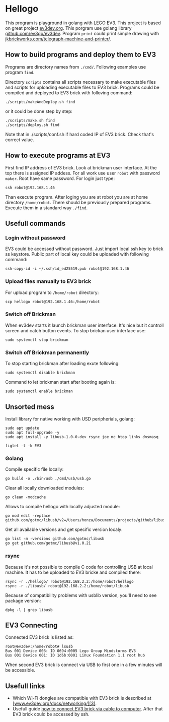 # Hellogo
This program is playground in golang with LEGO EV3. This project is based on great project [ev3dev.org][5]. This porgram use golang library [github.com/ev3go/ev3dev][2]. Program `print` could print simple drawing with [jkbrickworks.com/telegraph-machine-and-printer/][1]. 

## How to build programs and deploy them to EV3
 
Programs are directory names from `./cmd/`. Following examples use program `find`.

Directory `scripts` contains all scripts necessary to make executable files and scripts for uploading executable files to EV3 brick. Programs could be compiled and deployed to EV3 brick with folloving command:

```
./scripts/makeAndDeploy.sh find
```

or it could be done step by step:

```
./scripts/make.sh find
./scripts/deploy.sh find
```

Note that in ./scripts/conf.sh if hard coded IP of EV3 brick. Check that's correct value.

## How to execute programs at EV3

First find IP address of EV3 brick. Look at brickman user interface. At the top there is assigned IP addess. For all work use user `robot` with password `maker`. Root have same password. For login just type:

```
ssh robot@192.168.1.46
```

Than execute program. After loging you are at robot you are at home directory `/home/robot`. There should be previously prepared programs. Execute them in a standard way `./find`.

## Usefull commands

### Login without password

EV3 could be accessed without password. Just import local ssh key to brick ss keystore. Public part of local key could be uploaded with following command:

```
ssh-copy-id -i ~/.ssh/id_ed25519.pub robot@192.168.1.46
```

### Upload files manually to EV3 brick

For upload program to `/home/robot` directory:

```
scp hellogo robot@192.168.1.46:/home/robot
```

### Switch off Brickman

When ev3dev starts it launch brickman user interface. It's nice but it controll screen and catch button events. To stop brickan user interface use:
```
sudo systemctl stop brickman
```

### Switch off Brickman permanently

To stop starting brickman after loading exute following:
```
sudo systemctl disable brickman
```

Command to let brickman start after booting again is:
```
sudo systemctl enable brickman
```


## Unsorted mess

Install library for native working with USD peripherials, golang:

```
sudo apt update
sudo apt full-upgrade -y
sudo apt install -y libusb-1.0-0-dev rsync joe mc htop links dnsmasq
```

```
figlet -t -k EV3
```


### Golang
Compile specific file locally:

```
go build -o ./bin/usb ./cmd/usb/usb.go
```

Clear all locally downloaded modules:

```
go clean -modcache
```

Allows to compile hellogo with locally adjusted module:

```
go mod edit -replace github.com/gotmc/libusb/v2=/Users/honza/Documents/projects/github/libusb/
```

Get all available versions and get specific version localy:
```
go list -m -versions github.com/gotmc/libusb
go get github.com/gotmc/libusb@v1.0.21
```

### rsync

Because it's not possible to compile C code for controlling USB at local machine. It has to be uploaded to EV3 bricke and compiled there:

```
rsync -r ./hellogo/ robot@192.168.2.2:/home/robot/hellogo
rsync -r ./libusb/ robot@192.168.2.2:/home/robot/libusb

```

Because of compatibility problems with usblib version, you'll need to see package version:

```
dpkg -l | grep libusb
```

## EV3 Connecting
Connected EV3 brick is listed as:

```
root@ev3dev:/home/robot# lsusb
Bus 001 Device 003: ID 0694:0005 Lego Group Mindstorms EV3
Bus 001 Device 001: ID 1d6b:0001 Linux Foundation 1.1 root hub
```
When second EV3 brick is connect via USB to first one in a few minutes will be accessible.

## Usefull links

* Which Wi-Fi dongles are compatible with EV3 brick is described at [www.ev3dev.org/docs/networking/][3].
* Usefull guide [how to connect EV3 brick via cable to computer][4	]. After that EV3 brick could be accessed by ssh.

[1]: https://jkbrickworks.com/telegraph-machine-and-printer/ "printer building instruction"
[2]: https://github.com/ev3go/ev3dev "https://github.com/ev3go/ev3dev"
[3]: https://www.ev3dev.org/docs/networking/ "https://www.ev3dev.org/docs/networking/"
[4]: https://www.ev3dev.org/docs/tutorials/connecting-to-the-internet-via-usb/ "https://www.ev3dev.org/docs/tutorials/connecting-to-the-internet-via-usb/"
[5]: https://www.ev3dev.org "https://www.ev3dev.org"